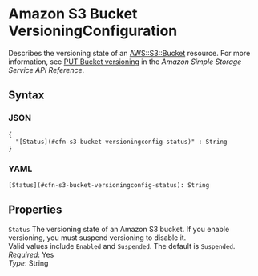 # Amazon S3 Bucket VersioningConfiguration<a name="aws-properties-s3-bucket-versioningconfig"></a>

Describes the versioning state of an [ AWS::S3::Bucket](aws-properties-s3-bucket.md) resource\. For more information, see [PUT Bucket versioning](http://docs.aws.amazon.com/AmazonS3/latest/API/RESTBucketPUTVersioningStatus.html) in the *Amazon Simple Storage Service API Reference*\.

## Syntax<a name="w3ab2c21c14e1800b5"></a>

### JSON<a name="aws-properties-s3-bucket-versioningconfig-syntax.json"></a>

```
{
  "[Status](#cfn-s3-bucket-versioningconfig-status)" : String
}
```

### YAML<a name="aws-properties-s3-bucket-versioningconfig-syntax.yaml"></a>

```
[Status](#cfn-s3-bucket-versioningconfig-status): String
```

## Properties<a name="w3ab2c21c14e1800b7"></a>

`Status`  <a name="cfn-s3-bucket-versioningconfig-status"></a>
The versioning state of an Amazon S3 bucket\. If you enable versioning, you must suspend versioning to disable it\.   
Valid values include `Enabled` and `Suspended`\. The default is `Suspended`\.  
*Required*: Yes  
*Type*: String